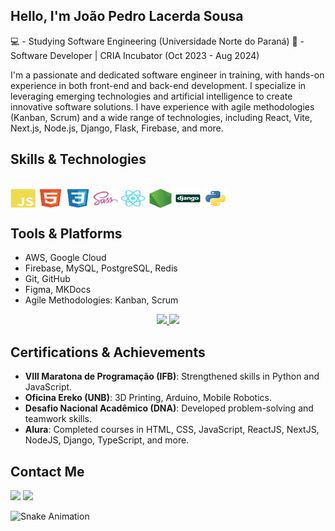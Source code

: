 ## Hello, I'm João Pedro Lacerda Sousa
💻 - Studying Software Engineering (Universidade Norte do Paraná)
💼 - Software Developer | CRIA Incubator (Oct 2023 - Aug 2024)

I'm a passionate and dedicated software engineer in training, with hands-on experience in both front-end and back-end development. I specialize in leveraging emerging technologies and artificial intelligence to create innovative software solutions. I have experience with agile methodologies (Kanban, Scrum) and a wide range of technologies, including React, Vite, Next.js, Node.js, Django, Flask, Firebase, and more.

## Skills & Technologies
<div style="display: inline_block"><br>
  <img align="center" alt="kisuke121253-Js" height="30" width="40" src="https://raw.githubusercontent.com/devicons/devicon/master/icons/javascript/javascript-plain.svg">
  <img align="center" alt="kisuke121253-HTML" height="30" width="40" src="https://raw.githubusercontent.com/devicons/devicon/master/icons/html5/html5-original.svg">
  <img align="center" alt="kisuke121253-CSS" height="30" width="40" src="https://raw.githubusercontent.com/devicons/devicon/master/icons/css3/css3-original.svg">
  <img align="center" alt="kisuke121253-Sass" height="30" width="40" src="https://raw.githubusercontent.com/devicons/devicon/master/icons/sass/sass-original.svg">
  <img align="center" alt="kisuke121253-React" height="30" width="40" src="https://raw.githubusercontent.com/devicons/devicon/master/icons/react/react-original.svg">
  <img align="center" alt="kisuke121253-Node" height="30" width="40" src="https://raw.githubusercontent.com/devicons/devicon/master/icons/nodejs/nodejs-original.svg">
  <img align="center" alt="kisuke121253-Django" height="30" width="40" src="https://raw.githubusercontent.com/devicons/devicon/master/icons/django/django-original.svg">
  <img align="center" alt="kisuke121253-Python" height="30" width="40" src="https://raw.githubusercontent.com/devicons/devicon/master/icons/python/python-original.svg">
</div>

## Tools & Platforms
- AWS, Google Cloud
- Firebase, MySQL, PostgreSQL, Redis
- Git, GitHub
- Figma, MKDocs
- Agile Methodologies: Kanban, Scrum

<div align="center">
  <a href="https://github.com/kisuke121253">
    <img height="180em" src="https://github-readme-stats.vercel.app/api?username=kisuke121253&show_icons=true&theme=tokyonight&include_all_commits=true&count_private=true"/>
    <img height="180em" src="https://github-readme-stats.vercel.app/api/top-langs/?username=kisuke121253&layout=compact&langs_count=7&theme=tokyonight"/>
  </a>
</div>

## Certifications & Achievements
- **VIII Maratona de Programação (IFB)**: Strengthened skills in Python and JavaScript.
- **Oficina Ereko (UNB)**: 3D Printing, Arduino, Mobile Robotics.
- **Desafio Nacional Acadêmico (DNA)**: Developed problem-solving and teamwork skills.
- **Alura**: Completed courses in HTML, CSS, JavaScript, ReactJS, NextJS, NodeJS, Django, TypeScript, and more.

## Contact Me
<div>
  <a href="mailto:jpedro121256@gmail.com"><img src="https://img.shields.io/badge/-Gmail-%23333?style=for-the-badge&logo=gmail&logoColor=white" target="_blank"></a>
  <a href="https://www.linkedin.com/in/jo%C3%A3o-pedro-lacerda-sousa-0ab308244/" target="_blank"><img src="https://img.shields.io/badge/-LinkedIn-%230077B5?style=for-the-badge&logo=linkedin&logoColor=white" target="_blank"></a>
</div>

![Snake Animation](https://github.com/kisuke121253/kisuke121253/blob/output/github-contribution-grid-snake.svg)
